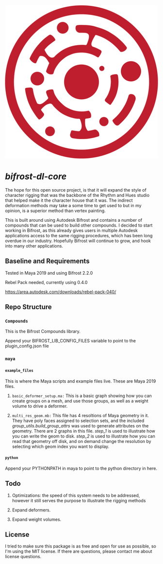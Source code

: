 ![logo](media/dl_core_icon.png)
# *bifrost-dl-core*

The hope for this open source project, is that it will expand the style of character rigging that was the backbone of the Rhythm and Hues studio that helped make it the character house that it was.  The indirect deformation methods may take a some time to get used to but in my opinion, is a superior method than vertex painting.

This is built around using Autodesk Bifrost and contains a number of compounds that can be used to build other compounds.  I decided to start working in Bifrost, as this already gives users in multiple Autodesk applications access to the same rigging procedures, which has been long overdue in our industry.  Hopefully Bifrost will continue to grow, and hook into many other applications.

## Baseline and Requirements

Tested in Maya 2019 and using Bifrost 2.2.0

Rebel Pack needed, currently using 0.4.0

https://area.autodesk.com/downloads/rebel-pack-040/

## Repo Structure

### `Compounds`

This is the Bifrost Compounds library.  

Append your BIFROST_LIB_CONFIG_FILES variable to point to the plugin_config.json file

### `maya`

#### `example_files`

This is where the Maya scripts and example files live.  These are Maya 2019 files.

1. `basic_deformer_setup.ma:` This is a basic graph showing how you can create groups on a mesh, and use those groups, as well as a weight volume to drive a deformer.

2. `multi_res_geom.mb:` This file has 4 resoltions of Maya geometry in it.  They have poly faces assigned to selection sets, and the included *group_utils.build_group_attrs* was used to generate attributes on the geometry.  There are 2 graphs in this file. *step_1* is used to illustrate how you can write the geom to disk. *step_2* is used to illustrate how you can read that geometry off disk, and on demand change the resolution by selecting which geom index you want to display.

#### `python`

Append your PYTHONPATH in maya to point to the python directory in here.

## Todo

1. Optimizations: the speed of this system needs to be addressed, however it still serves the purpose to illustrate the rigging methods
   
2. Expand deformers.
   
3. Expand weight volumes.

## License

I tried to make sure this package is as free and open for use as possible, so I'm using the MIT license.  If there are questions, please contact me about license questions.




